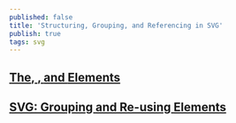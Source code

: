 ```yaml
---
published: false
title: 'Structuring, Grouping, and Referencing in SVG'
publish: true
tags: svg
---
```

## [The<g>, <use>, <defs> and <symbol> Elements](https://www.sarasoueidan.com/blog/structuring-grouping-referencing-in-svg/)
  
## [SVG: Grouping and Re-using Elements](http://frontendbabel.info/articles/svg-grouping-and-reusing-elements/)
  
  
